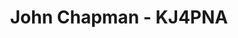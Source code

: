---
title: John Chapman - KJ4PNA
description: Director
# email_hash: 7ed137bc74aa906a562434ca1f8ea515
images:
- headshot.png
socials:
  # github: jbouse
  email: kj4pna@osceolacountyares.org
---